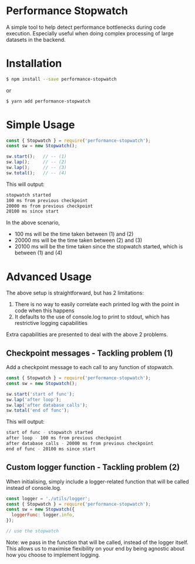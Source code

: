 # Performance Stopwatch

A simple tool to help detect performance bottlenecks during code execution. Especially useful when doing complex processing of large datasets in the backend.

# Installation

```sh
$ npm install --save performance-stopwatch
```

or

```sh
$ yarn add performance-stopwatch
```

# Simple Usage

```js
const { Stopwatch } = require('performance-stopwatch');
const sw = new Stopwatch();

sw.start();   // -- (1)
sw.lap();     // -- (2)
sw.lap();     // -- (3)
sw.total();   // -- (4)
```

This will output:
```sh
stopwatch started
100 ms from previous checkpoint
20000 ms from previous checkpoint
20100 ms since start
```
In the above scenario,
- 100 ms will be the time taken between (1) and (2)
- 20000 ms will be the time taken between (2) and (3)
- 20100 ms will be the time taken since the stopwatch started, which is between (1) and (4)

# Advanced Usage

The above setup is straightforward, but has 2 limitations:
1. There is no way to easily correlate each printed log with the point in code when this happens
2. It defaults to the use of console.log to print to stdout, which has restrictive logging capabilities

Extra capabilities are presented to deal with the above 2 problems.

## Checkpoint messages - Tackling problem (1)

Add a checkpoint message to each call to any function of stopwatch.

```js
const { Stopwatch } = require('performance-stopwatch');
const sw = new Stopwatch();

sw.start('start of func');
sw.lap('after loop');
sw.lap('after database calls');
sw.total('end of func');
```

This will output:
```sh
start of func - stopwatch started
after loop - 100 ms from previous checkpoint
after database calls - 20000 ms from previous checkpoint
end of func - 20100 ms since start
```

## Custom logger function - Tackling problem (2)

When initialising, simply include a logger-related function that will be called instead of console.log.

```js
const logger = './utils/logger';
const { Stopwatch } = require('performance-stopwatch');
const sw = new Stopwatch({
  loggerFunc: logger.info,
});

// use the stopwatch
```

Note: we pass in the function that will be called, instead of the logger itself. This allows us to maximise flexibility on your end by being agnostic about how you choose to implement logging.
